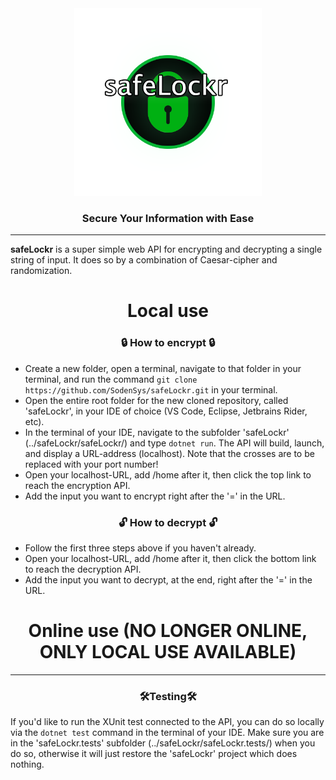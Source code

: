 <div align="center">

<img src="safeLockr1.png" alt="safeLockr" width="300">

### Secure Your Information with Ease

</div>

---

**safeLockr** is a super simple web API for encrypting and decrypting a single string of input. It does so by a combination of Caesar-cipher and randomization.

<div align="center">

# Local use

### 🔒 How to encrypt 🔒

</div>

- Create a new folder, open a terminal, navigate to that folder in your terminal, and run the command `git clone https://github.com/SodenSys/safeLockr.git` in your terminal.
- Open the entire root folder for the new cloned repository, called 'safeLockr', in your IDE of choice (VS Code, Eclipse, Jetbrains Rider, etc).
- In the terminal of your IDE, navigate to the subfolder 'safeLockr' (../safeLockr/safeLockr/) and type `dotnet run`. The API will build, launch, and display a URL-address (localhost). Note that the crosses are to be replaced with your port number!
- Open your localhost-URL, add /home after it, then click the top link to reach the encryption API.
- Add the input you want to encrypt right after the '=' in the URL.

<div align="center">

### 🔓 How to decrypt 🔓

</div>

- Follow the first three steps above if you haven't already.
- Open your localhost-URL, add /home after it, then click the bottom link to reach the decryption API.
- Add the input you want to decrypt, at the end, right after the '=' in the URL.


<div align="center">

# Online use (NO LONGER ONLINE, ONLY LOCAL USE AVAILABLE)

</div>

---

<div align="center">

### 🛠️Testing🛠️

</div>

If you'd like to run the XUnit test connected to the API, you can do so locally via the `dotnet test` command in the terminal of your IDE. Make sure you are in the 'safeLockr.tests' subfolder (../safeLockr/safeLockr.tests/) when you do so, otherwise it will just restore the 'safeLockr' project which does nothing.
